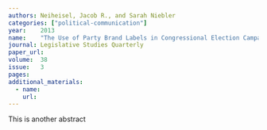 ```yaml
---
authors: Neiheisel, Jacob R., and Sarah Niebler
categories: ["political-communication"]
year:    2013
name:    "The Use of Party Brand Labels in Congressional Election Campaigns"
journal: Legislative Studies Quarterly
paper_url:
volume:  38
issue:   3
pages:
additional_materials:
  - name:
    url:
---
```


This is another abstract
